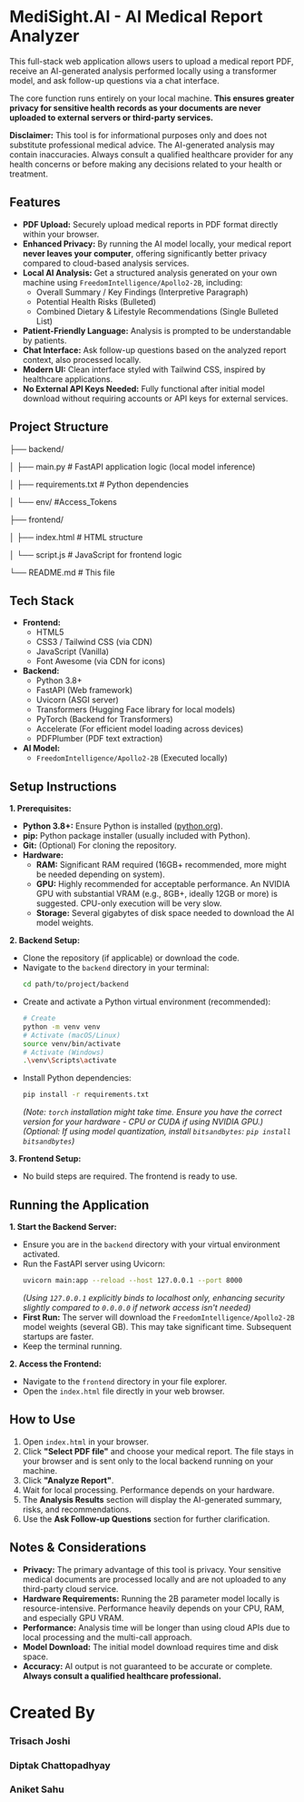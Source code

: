# MediSight.AI - AI Medical Report Analyzer 

This full-stack web application allows users to upload a medical report PDF, receive an AI-generated analysis performed locally using a transformer model, and ask follow-up questions via a chat interface.

The core function runs entirely on your local machine. **This ensures greater privacy for sensitive health records as your documents are never uploaded to external servers or third-party services.**

**Disclaimer:** This tool is for informational purposes only and does not substitute professional medical advice. The AI-generated analysis may contain inaccuracies. Always consult a qualified healthcare provider for any health concerns or before making any decisions related to your health or treatment.

## Features

* **PDF Upload:** Securely upload medical reports in PDF format directly within your browser.
* **Enhanced Privacy:** By running the AI model locally, your medical report **never leaves your computer**, offering significantly better privacy compared to cloud-based analysis services.
* **Local AI Analysis:** Get a structured analysis generated on your own machine using `FreedomIntelligence/Apollo2-2B`, including:
    * Overall Summary / Key Findings (Interpretive Paragraph)
    * Potential Health Risks (Bulleted)
    * Combined Dietary & Lifestyle Recommendations (Single Bulleted List)
* **Patient-Friendly Language:** Analysis is prompted to be understandable by patients.
* **Chat Interface:** Ask follow-up questions based on the analyzed report context, also processed locally.
* **Modern UI:** Clean interface styled with Tailwind CSS, inspired by healthcare applications.
* **No External API Keys Needed:** Fully functional after initial model download without requiring accounts or API keys for external services.

## Project Structure

├── backend/

│ ├── main.py # FastAPI application logic (local model inference)

│ ├── requirements.txt # Python dependencies

│ └── env/ #Access_Tokens

├── frontend/

│ ├── index.html # HTML structure

│ └── script.js # JavaScript for frontend logic

└── README.md # This file


## Tech Stack

* **Frontend:**
    * HTML5
    * CSS3 / Tailwind CSS (via CDN)
    * JavaScript (Vanilla)
    * Font Awesome (via CDN for icons)
* **Backend:**
    * Python 3.8+
    * FastAPI (Web framework)
    * Uvicorn (ASGI server)
    * Transformers (Hugging Face library for local models)
    * PyTorch (Backend for Transformers)
    * Accelerate (For efficient model loading across devices)
    * PDFPlumber (PDF text extraction)
* **AI Model:**
    * `FreedomIntelligence/Apollo2-2B` (Executed locally)

## Setup Instructions

**1. Prerequisites:**

* **Python 3.8+:** Ensure Python is installed ([python.org](https://python.org/)).
* **pip:** Python package installer (usually included with Python).
* **Git:** (Optional) For cloning the repository.
* **Hardware:**
    * **RAM:** Significant RAM required (16GB+ recommended, more might be needed depending on system).
    * **GPU:** Highly recommended for acceptable performance. An NVIDIA GPU with substantial VRAM (e.g., 8GB+, ideally 12GB or more) is suggested. CPU-only execution will be very slow.
    * **Storage:** Several gigabytes of disk space needed to download the AI model weights.

**2. Backend Setup:**

* Clone the repository (if applicable) or download the code.
* Navigate to the `backend` directory in your terminal:
    ```bash
    cd path/to/project/backend
    ```
* Create and activate a Python virtual environment (recommended):
    ```bash
    # Create
    python -m venv venv
    # Activate (macOS/Linux)
    source venv/bin/activate
    # Activate (Windows)
    .\venv\Scripts\activate
    ```
* Install Python dependencies:
    ```bash
    pip install -r requirements.txt
    ```
    *(Note: `torch` installation might take time. Ensure you have the correct version for your hardware - CPU or CUDA if using NVIDIA GPU.)*
    *(Optional: If using model quantization, install `bitsandbytes`: `pip install bitsandbytes`)*

**3. Frontend Setup:**

* No build steps are required. The frontend is ready to use.

## Running the Application

**1. Start the Backend Server:**

* Ensure you are in the `backend` directory with your virtual environment activated.
* Run the FastAPI server using Uvicorn:
    ```bash
    uvicorn main:app --reload --host 127.0.0.1 --port 8000
    ```
    *(Using `127.0.0.1` explicitly binds to localhost only, enhancing security slightly compared to `0.0.0.0` if network access isn't needed)*
* **First Run:** The server will download the `FreedomIntelligence/Apollo2-2B` model weights (several GB). This may take significant time. Subsequent startups are faster.
* Keep the terminal running.

**2. Access the Frontend:**

* Navigate to the `frontend` directory in your file explorer.
* Open the `index.html` file directly in your web browser.

## How to Use

1.  Open `index.html` in your browser.
2.  Click **"Select PDF file"** and choose your medical report. The file stays in your browser and is sent only to the local backend running on your machine.
3.  Click **"Analyze Report"**.
4.  Wait for local processing. Performance depends on your hardware.
5.  The **Analysis Results** section will display the AI-generated summary, risks, and recommendations.
6.  Use the **Ask Follow-up Questions** section for further clarification.

## Notes & Considerations

* **Privacy:** The primary advantage of this tool is privacy. Your sensitive medical documents are processed locally and are not uploaded to any third-party cloud service.
* **Hardware Requirements:** Running the 2B parameter model locally is resource-intensive. Performance heavily depends on your CPU, RAM, and especially GPU VRAM.
* **Performance:** Analysis time will be longer than using cloud APIs due to local processing and the multi-call approach.
* **Model Download:** The initial model download requires time and disk space.
* **Accuracy:** AI output is not guaranteed to be accurate or complete. **Always consult a qualified healthcare professional.**

# Created By 
### Trisach Joshi
### Diptak Chattopadhyay
### Aniket Sahu
